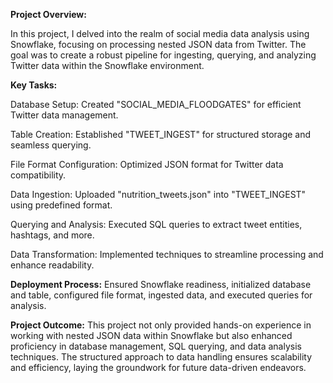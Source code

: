 **Project Overview:**

In this project, I delved into the realm of social media data analysis using Snowflake, focusing on processing nested JSON data from Twitter. The goal was to create a robust pipeline for ingesting, querying, and analyzing Twitter data within the Snowflake environment.


**Key Tasks:**

Database Setup: Created "SOCIAL_MEDIA_FLOODGATES" for efficient Twitter data management.

Table Creation: Established "TWEET_INGEST" for structured storage and seamless querying.

File Format Configuration: Optimized JSON format for Twitter data compatibility.

Data Ingestion: Uploaded "nutrition_tweets.json" into "TWEET_INGEST" using predefined format.

Querying and Analysis: Executed SQL queries to extract tweet entities, hashtags, and more.

Data Transformation: Implemented techniques to streamline processing and enhance readability.


**Deployment Process:**
Ensured Snowflake readiness, initialized database and table, configured file format, ingested data, and executed queries for analysis.


**Project Outcome:**
This project not only provided hands-on experience in working with nested JSON data within Snowflake but also enhanced proficiency in database management, SQL querying, and data analysis techniques. The structured approach to data handling ensures scalability and efficiency, laying the groundwork for future data-driven endeavors.




